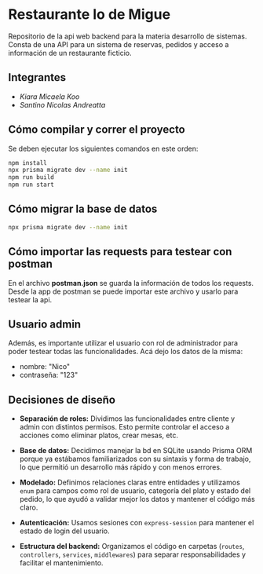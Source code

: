 # Restaurante lo de Migue
Repositorio de la api web backend para la materia desarrollo de sistemas. Consta de una API para un sistema de reservas, pedidos y acceso a información de un restaurante ficticio.

## Integrantes
- *Kiara Micaela Koo*
- *Santino Nicolas Andreatta*

## Cómo compilar y correr el proyecto
Se deben ejecutar los siguientes comandos en este orden:
```bash
npm install
npx prisma migrate dev --name init
npm run build
npm run start
``` 

## Cómo migrar la base de datos
```bash
npx prisma migrate dev --name init
```

## Cómo importar las requests para testear con postman
En el archivo **postman.json** se guarda la información de todos los requests. Desde la app de postman se puede importar este archivo y usarlo para testear la api.

## Usuario admin
Además, es importante utilizar el usuario con rol de administrador para poder testear todas las funcionalidades. Acá dejo los datos de la misma:
- nombre: "Nico"
- contraseña: "123"

## Decisiones de diseño

- **Separación de roles:** Dividimos las funcionalidades entre cliente y admin con distintos permisos. Esto permite controlar el acceso a acciones como eliminar platos, crear mesas, etc.

- **Base de datos:** Decidimos manejar la bd en SQLite usando Prisma ORM porque ya estábamos familiarizados con su sintaxis y forma de trabajo, lo que permitió un desarrollo más rápido y con menos errores.

- **Modelado:** Definimos relaciones claras entre entidades y utilizamos `enum` para campos como rol de usuario, categoría del plato y estado del pedido, lo que ayudó a validar mejor los datos y mantener el código más claro.

- **Autenticación:** Usamos sesiones con `express-session` para mantener el estado de login del usuario.

- **Estructura del backend:** Organizamos el código en carpetas (`routes`, `controllers`, `services`, `middlewares`) para separar responsabilidades y facilitar el mantenimiento.
